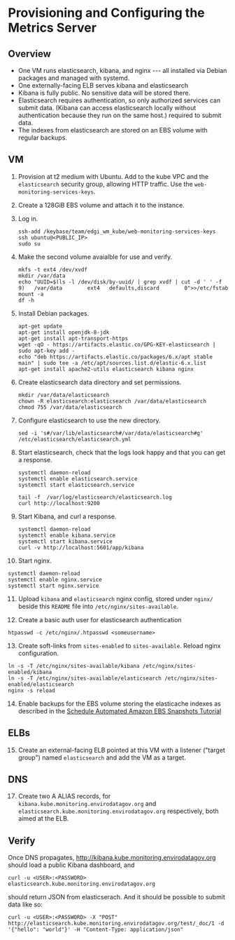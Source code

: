 # Provisioning and Configuring the Metrics Server

## Overview

* One VM runs elasticsearch, kibana, and nginx --- all installed via Debian
  packages and managed with systemd.
* One externally-facing ELB serves kibana and elasticsearch
* Kibana is fully public. No sensitive data will be stored there.
* Elasticsearch requires authentication, so only authorized services can submit
  data. (Kibana can access elasticsearch locally without authentication because
  they run on the same host.) required to submit data.
* The indexes from elasticsearch are stored on an EBS volume with regular
  backups.

## VM

1. Provision at t2 medium with Ubuntu. Add to the kube VPC and the
   ``elasticsearch`` security group, allowing HTTP traffic. Use the
   ``web-monitoring-services-keys``.

2. Create a 128GiB EBS volume and attach it to the instance.

3. Log in.

   ```
   ssh-add /keybase/team/edgi_wm_kube/web-monitoring-services-keys
   ssh ubuntu@<PUBLIC_IP>
   sudo su
   ```

4. Make the second volume avaialble for use and verify.
   ```
   mkfs -t ext4 /dev/xvdf
   mkdir /var/data
   echo "UUID=$(ls -l /dev/disk/by-uuid/ | grep xvdf | cut -d ' ' -f 9)   /var/data        ext4   defaults,discard        0">>/etc/fstab
   mount -a
   df -h
   ```

5. Install Debian packages.

   ```
   apt-get update
   apt-get install openjdk-8-jdk
   apt-get install apt-transport-https
   wget -qO - https://artifacts.elastic.co/GPG-KEY-elasticsearch | sudo apt-key add -
   echo "deb https://artifacts.elastic.co/packages/6.x/apt stable main" | sudo tee -a /etc/apt/sources.list.d/elastic-6.x.list
   apt-get install apache2-utils elasticsearch kibana nginx
   ```

6. Create elasticsearch data directory and set permissions.

   ```
   mkdir /var/data/elasticsearch
   chown -R elasticsearch:elasticsearch /var/data/elasticsearch
   chmod 755 /var/data/elasticsearch
   ```

7. Configure elasticsearch to use the new directory.

   ```
   sed -i 's#/var/lib/elasticsearch#/var/data/elasticsearch#g' /etc/elasticsearch/elasticsearch.yml
   ```


8. Start elasticsearch, check that the logs look happy and that you can get a
   response.

   ```
   systemctl daemon-reload
   systemctl enable elasticsearch.service
   systemctl start elasticsearch.service

   tail -f  /var/log/elasticsearch/elasticsearch.log 
   curl http://localhost:9200
   ```

9. Start Kibana, and curl a response.

   ```
   systemctl daemon-reload
   systemctl enable kibana.service
   systemctl start kibana.service
   curl -v http://localhost:5601/app/kibana
   ```

10. Start nginx.

   ```
   systemctl daemon-reload
   systemctl enable nginx.service
   systemctl start nginx.service
   ```

11. Upload ``kibana`` and ``elasticsearch`` nginx config, stored under ``nginx/``
   beside this ``README`` file into ``/etc/nginx/sites-available``.

12. Create a basic auth user for elasticsearch authentication

   ```
   htpasswd -c /etc/nginx/.htpasswd <someusername>
   ```

13. Create soft-links from ``sites-enabled`` to ``sites-available``. Reload nginx
   configuration.


   ```
   ln -s -T /etc/nginx/sites-available/kibana /etc/nginx/sites-enabled/kibana
   ln -s -T /etc/nginx/sites-available/elasticsearch /etc/nginx/sites-enabled/elasticsearch
   nginx -s reload
   ```

14. Enable backups for the EBS volume storing the elasticache indexes as described in the [Schedule Automated Amazon EBS Snapshots Tutorial](https://docs.aws.amazon.com/AmazonCloudWatch/latest/events/TakeScheduledSnapshot.html)

## ELBs

15. Create an external-facing ELB pointed at this VM with a  listener ("target
   group") named ``elasticsearch`` and add the VM as a target.

## DNS

17. Create two A ALIAS records, for ``kibana.kube.monitoring.envirodatagov.org``
    and ``elasticsearch.kube.monitoring.envirodatagov.org`` respectively, both
    aimed at the ELB.

## Verify

Once DNS propagates, http://kibana.kube.monitoring.envirodatagov.org should load
a public Kibana dashboard, and

```
curl -u <USER>:<PASSWORD> elasticsearch.kube.monitoring.envirodatagov.org
```

should return JSON from elasticserach. And it should be possible to submit data
like so:

```
curl -u <USER>:<PASSWORD> -X "POST" http://elasticsearch.kube.monitoring.envirodatagov.org/test/_doc/1 -d '{"hello": "world"}' -H "Content-Type: application/json"
```

